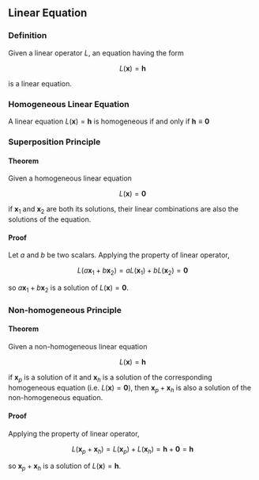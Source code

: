## Linear Equation

### Definition

Given a linear operator $L$, an equation having the form

$$
L(\boldsymbol{x}) = \boldsymbol{h}
$$

is a linear equation.

### Homogeneous Linear Equation

A linear equation $L(\boldsymbol{x}) = \boldsymbol{h}$ is homogeneous if and only if $\boldsymbol{h} \equiv \boldsymbol{0}$

### Superposition Principle

#### Theorem

Given a homogeneous linear equation

$$
L(\boldsymbol{x}) = \boldsymbol{0}
$$

if $\boldsymbol{x}_{1}$ and $\boldsymbol{x}_{2}$ are both its solutions, their linear combinations are also the solutions of the equation.

#### Proof

Let $a$ and $b$ be two scalars. Applying the property of linear operator,

$$
L(a\boldsymbol{x}_{1} + b\boldsymbol{x}_{2}) = aL(\boldsymbol{x}_{1}) + bL( \boldsymbol{x}_{2}) = \boldsymbol{0}
$$

so $a\boldsymbol{x}_{1} + b\boldsymbol{x}_{2}$ is a solution of $L(\boldsymbol{x}) = \boldsymbol{0}$.

### Non-homogeneous Principle

#### Theorem

Given a non-homogeneous linear equation

$$
L(\boldsymbol{x}) = \boldsymbol{h}
$$

if $\boldsymbol{x}_{p}$ is a solution of it and $\boldsymbol{x}_{h}$ is a solution of the corresponding homogeneous equation (i.e. $L(\boldsymbol{x}) = \boldsymbol{0}$), then $\boldsymbol{x}_{p} + \boldsymbol{x}_{h}$ is also a solution of the non-homogeneous equation.

#### Proof

Applying the property of linear operator,

$$
L(\boldsymbol{x}_{p} + \boldsymbol{x}_{h}) = L(\boldsymbol{x}_{p}) + L(\boldsymbol{x}_{h}) = \boldsymbol{h} + \boldsymbol{0} = \boldsymbol{h}
$$

so $\boldsymbol{x}_{p} + \boldsymbol{x}_{h}$ is a solution of $L(\boldsymbol{x}) = \boldsymbol{h}$.

